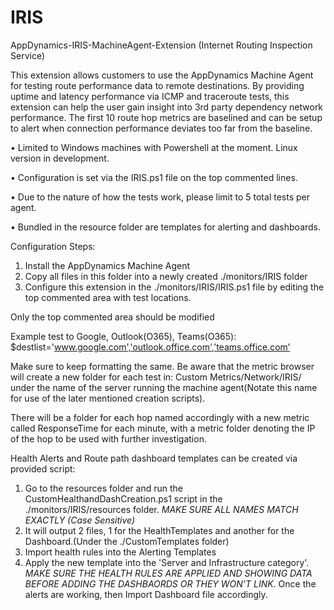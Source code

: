 # IRIS
AppDynamics-IRIS-MachineAgent-Extension (Internet Routing Inspection Service)

This extension allows customers to use the AppDynamics Machine Agent for testing route performance data to remote destinations. By providing uptime and latency performance via ICMP and traceroute tests, this extension can help the user gain insight into 3rd party dependency network performance. The first 10 route hop metrics are baselined and can be setup to alert when connection performance deviates too far from the baseline.  

•	Limited to Windows machines with Powershell at the moment. Linux version in development.

•	Configuration is set via the IRIS.ps1 file on the top commented lines.

•	Due to the nature of how the tests work, please limit to 5 total tests per agent.

•	Bundled in the resource folder are templates for alerting and dashboards.

Configuration Steps:
1.	Install the AppDynamics Machine Agent
2.	Copy all files in this folder into a newly created ./monitors/IRIS folder
3.	Configure this extension in the ./monitors/IRIS/IRIS.ps1 file by editing the top commented area with test locations.

Only the top commented area should be modified

Example test to Google, Outlook(O365), Teams(O365):
$destlist='www.google.com','outlook.office.com',’teams.office.com’

Make sure to keep formatting the same. Be aware that the metric browser will create a new folder for each test in: Custom Metrics/Network/IRIS/ under the name of the server running the machine agent(Notate this name for use of the later mentioned creation scripts). 

There will be a folder for each hop named accordingly with a new metric called ResponseTime for each minute, with a metric folder denoting the IP of the hop to be used with further investigation.

Health Alerts and Route path dashboard templates can be created via provided script:

1. Go to the resources folder and run the CustomHealthandDashCreation.ps1 script in the ./monitors/IRIS/resources folder. *MAKE SURE ALL NAMES MATCH EXACTLY (Case Sensitive)*
2. It will output 2 files, 1 for the HealthTemplates and another for the Dashboard.(Under the ./CustomTemplates folder) 
3. Import health rules into the Alerting Templates
4. Apply the new template into the 'Server and Infrastructure category'. *MAKE SURE THE HEALTH RULES ARE APPLIED AND SHOWING DATA BEFORE ADDING THE DASHBAORDS OR THEY WON'T LINK*. Once the alerts are working, then Import Dashboard file accordingly. 
